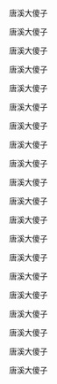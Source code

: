 唐溪大傻子

唐溪大傻子

唐溪大傻子

唐溪大傻子

唐溪大傻子

唐溪大傻子

唐溪大傻子

唐溪大傻子

唐溪大傻子

唐溪大傻子

唐溪大傻子

唐溪大傻子

唐溪大傻子

唐溪大傻子

唐溪大傻子

唐溪大傻子

唐溪大傻子

唐溪大傻子

唐溪大傻子

唐溪大傻子